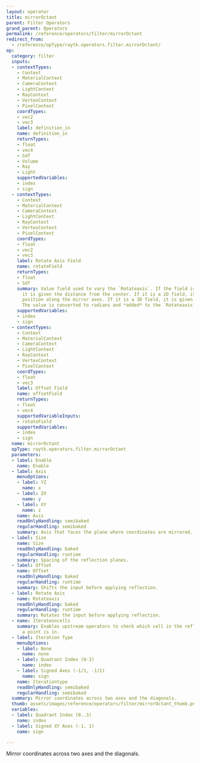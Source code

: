 ```yaml
---
layout: operator
title: mirrorOctant
parent: Filter Operators
grand_parent: Operators
permalink: /reference/operators/filter/mirrorOctant
redirect_from:
  - /reference/opType/raytk.operators.filter.mirrorOctant/
op:
  category: filter
  inputs:
  - contextTypes:
    - Context
    - MaterialContext
    - CameraContext
    - LightContext
    - RayContext
    - VertexContext
    - PixelContext
    coordTypes:
    - vec2
    - vec3
    label: definition_in
    name: definition_in
    returnTypes:
    - float
    - vec4
    - Sdf
    - Volume
    - Ray
    - Light
    supportedVariables:
    - index
    - sign
  - contextTypes:
    - Context
    - MaterialContext
    - CameraContext
    - LightContext
    - RayContext
    - VertexContext
    - PixelContext
    coordTypes:
    - float
    - vec2
    - vec3
    label: Rotate Axis Field
    name: rotateField
    returnTypes:
    - float
    - Sdf
    summary: Value field used to vary the `Rotateaxis`. If the field is a 1D field,
      it is given the distance from the center. If it is a 2D field, it is given the
      position along the mirror axes. If it is a 3D field, it is given the raw position.
      The value is converted to radians and *added* to the `Rotateaxis` parameter.
    supportedVariables:
    - index
    - sign
  - contextTypes:
    - Context
    - MaterialContext
    - CameraContext
    - LightContext
    - RayContext
    - VertexContext
    - PixelContext
    coordTypes:
    - float
    - vec3
    label: Offset Field
    name: offsetField
    returnTypes:
    - float
    - vec4
    supportedVariableInputs:
    - rotateField
    supportedVariables:
    - index
    - sign
  name: mirrorOctant
  opType: raytk.operators.filter.mirrorOctant
  parameters:
  - label: Enable
    name: Enable
  - label: Axis
    menuOptions:
    - label: YZ
      name: x
    - label: ZX
      name: y
    - label: XY
      name: z
    name: Axis
    readOnlyHandling: semibaked
    regularHandling: semibaked
    summary: Axis that faces the plane where coordinates are mirrored.
  - label: Size
    name: Size
    readOnlyHandling: baked
    regularHandling: runtime
    summary: Spacing of the reflection planes.
  - label: Offset
    name: Offset
    readOnlyHandling: baked
    regularHandling: runtime
    summary: Shifts the input before applying reflection.
  - label: Rotate Axis
    name: Rotateaxis
    readOnlyHandling: baked
    regularHandling: runtime
    summary: Rotates the input before applying reflection.
  - name: Iterateoncells
    summary: Enables upstream operators to check which cell in the reflection grid
      a point is in.
  - label: Iteration Type
    menuOptions:
    - label: None
      name: none
    - label: Quadrant Index (0-3)
      name: index
    - label: Signed Axes (-1/1, -1/1)
      name: sign
    name: Iterationtype
    readOnlyHandling: semibaked
    regularHandling: semibaked
  summary: Mirror coordinates across two axes and the diagonals.
  thumb: assets/images/reference/operators/filter/mirrorOctant_thumb.png
  variables:
  - label: Quadrant Index (0..3)
    name: index
  - label: Signed XY Axes (-1, 1)
    name: sign

---
```



Mirror coordinates across two axes and the diagonals.